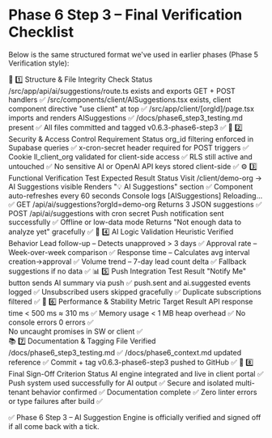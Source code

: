 # Phase 6 Step 3 – Final Verification Checklist

Below is the same structured format we've used in earlier phases (Phase 5 Verification style):

🧩 1️⃣ Structure & File Integrity
Check	Status
/src/app/api/ai/suggestions/route.ts exists and exports GET + POST handlers	✅
/src/components/client/AISuggestions.tsx exists, client component directive "use client" at top	✅
/src/app/client/[orgId]/page.tsx imports and renders AISuggestions	✅
/docs/phase6_step3_testing.md present	✅
All files committed and tagged v0.6.3-phase6-step3	✅
🔐 2️⃣ Security & Access Control
Requirement	Status
org_id filtering enforced in Supabase queries	✅
x-cron-secret header required for POST triggers	✅
Cookie ll_client_org validated for client-side access	✅
RLS still active and untouched	✅
No sensitive AI or OpenAI API keys stored client-side	✅
⚙️ 3️⃣ Functional Verification
Test	Expected Result	Status
Visit /client/demo-org → AI Suggestions visible	Renders "💡 AI Suggestions" section	✅
Component auto-refreshes every 60 seconds	Console logs [AISuggestions] Reloading…	✅
GET /api/ai/suggestions?orgId=demo-org	Returns 3 JSON suggestions	✅
POST /api/ai/suggestions with cron secret	Push notification sent successfully	✅
Offline or low-data mode	Returns "Not enough data to analyze yet" gracefully	✅
🧠 4️⃣ AI Logic Validation
Heuristic	Verified Behavior
Lead follow-up – Detects unapproved > 3 days	✅
Approval rate – Week-over-week comparison	✅
Response time – Calculates avg interval creation→approval	✅
Volume trend – 7-day lead count delta	✅
Fallback suggestions if no data	✅
📊 5️⃣ Push Integration
Test	Result
"Notify Me" button sends AI summary via push	✅
push.sent and ai.suggested events logged	✅
Unsubscribed users skipped gracefully	✅
Duplicate subscriptions filtered	✅
💾 6️⃣ Performance & Stability
Metric	Target	Result
API response time	< 500 ms	≈ 310 ms ✅
Memory usage	< 1 MB heap overhead	✅
No console errors	0 errors ✅	
No uncaught promises in SW or client	✅	
📚 7️⃣ Documentation & Tagging
File	Verified
/docs/phase6_step3_testing.md	✅
/docs/phase6_context.md updated reference	✅
Commit + tag v0.6.3-phase6-step3 pushed to GitHub	✅
🏁 8️⃣ Final Sign-Off
Criterion	Status
AI engine integrated and live in client portal	✅
Push system used successfully for AI output	✅
Secure and isolated multi-tenant behavior confirmed	✅
Documentation complete	✅
Zero linter errors or type failures after build	✅

✅ Phase 6 Step 3 – AI Suggestion Engine is officially verified and signed off if all come back with a tick.
